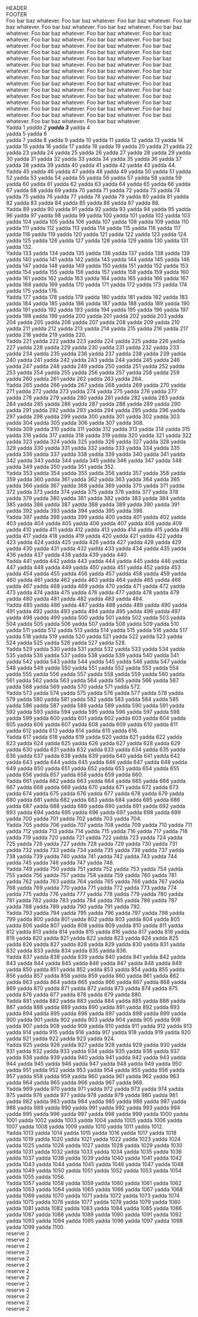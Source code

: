 
<head>
<meta charset='UTF-8'>
<script src='/browserified/mudom.js'></script>
<script src='./mudom2.js'></script>
<link rel=stylesheet href='./reset.css'>
<link rel=stylesheet href='./printing-page-demo.css'>
</head>

<div class=header>HEADER</div>
<div class=footer>FOOTER</div>

<div class=tracker>
<div>Foo bar baz whatever. Foo bar baz whatever. Foo bar baz whatever. Foo bar baz whatever. Foo bar baz whatever. Foo bar baz whatever. Foo bar baz whatever. Foo bar baz whatever. Foo bar baz whatever. Foo bar baz whatever. Foo bar baz whatever. Foo bar baz whatever. Foo bar baz whatever. Foo bar baz whatever. Foo bar baz whatever. Foo bar baz whatever. Foo bar baz whatever. Foo bar baz whatever. Foo bar baz whatever. Foo bar baz whatever. Foo bar baz whatever. Foo bar baz whatever. Foo bar baz whatever. Foo bar baz whatever. Foo bar baz whatever. Foo bar baz whatever. Foo bar baz whatever. Foo bar baz whatever. Foo bar baz whatever. Foo bar baz whatever. Foo bar baz whatever. Foo bar baz whatever. Foo bar baz whatever. Foo bar baz whatever. Foo bar baz whatever. Foo bar baz whatever. Foo bar baz whatever. Foo bar baz whatever. Foo bar baz whatever. Foo bar baz whatever. Foo bar baz whatever. Foo bar baz whatever. Foo bar baz whatever. Foo bar baz whatever. Foo bar baz whatever. Foo bar baz whatever. Foo bar baz whatever. Foo bar baz whatever. Foo bar baz whatever. Foo bar baz whatever. Foo bar baz whatever.</div>
<div>Yadda 1 <em>yadda 2 <strong>yadda 3</strong></em> yadda 4 <div class=extra>yadda 5 yadda 6</div> yadda 7 yadda 8 yadda 9 yadda 10 yadda 11 yadda 12 yadda 13 yadda 14 yadda 15 yadda 16 yadda 17 yadda 18 yadda 19 yadda 20 yadda 21 yadda 22 yadda 23 yadda 24 yadda 25 yadda 26 yadda 27 yadda 28 yadda 29 yadda 30 yadda 31 yadda 32 yadda 33 yadda 34 yadda 35 yadda 36 yadda 37 yadda 38 yadda 39 yadda 40 yadda 41 yadda 42 yadda 43 yadda 44.</div>
<div>Yadda 45 yadda 46 yadda 47 yadda 48 yadda 49 yadda 50 yadda 51 yadda 52 yadda 53 yadda 54 yadda 55 yadda 56 yadda 57 yadda 58 yadda 59 yadda 60 yadda 61 yadda 62 yadda 63 yadda 64 yadda 65 yadda 66 yadda 67 yadda 68 yadda 69 yadda 70 yadda 71 yadda 72 yadda 73 yadda 74 yadda 75 yadda 76 yadda 77 yadda 78 yadda 79 yadda 80 yadda 81 yadda 82 yadda 83 yadda 84 yadda 85 yadda 86 yadda 87 yadda 88.</div>
<div>Yadda 89 yadda 90 yadda 91 yadda 92 yadda 93 yadda 94 yadda 95 yadda 96 yadda 97 yadda 98 yadda 99 yadda 100 yadda 101 yadda 102 yadda 103 yadda 104 yadda 105 yadda 106 yadda 107 yadda 108 yadda 109 yadda 110 yadda 111 yadda 112 yadda 113 yadda 114 yadda 115 yadda 116 yadda 117 yadda 118 yadda 119 yadda 120 yadda 121 yadda 122 yadda 123 yadda 124 yadda 125 yadda 126 yadda 127 yadda 128 yadda 129 yadda 130 yadda 131 yadda 132.</div>
<div>Yadda 133 yadda 134 yadda 135 yadda 136 yadda 137 yadda 138 yadda 139 yadda 140 yadda 141 yadda 142 yadda 143 yadda 144 yadda 145 yadda 146 yadda 147 yadda 148 yadda 149 yadda 150 yadda 151 yadda 152 yadda 153 yadda 154 yadda 155 yadda 156 yadda 157 yadda 158 yadda 159 yadda 160 yadda 161 yadda 162 yadda 163 yadda 164 yadda 165 yadda 166 yadda 167 yadda 168 yadda 169 yadda 170 yadda 171 yadda 172 yadda 173 yadda 174 yadda 175 yadda 176.</div>
<div>Yadda 177 yadda 178 yadda 179 yadda 180 yadda 181 yadda 182 yadda 183 yadda 184 yadda 185 yadda 186 yadda 187 yadda 188 yadda 189 yadda 190 yadda 191 yadda 192 yadda 193 yadda 194 yadda 195 yadda 196 yadda 197 yadda 198 yadda 199 yadda 200 yadda 201 yadda 202 yadda 203 yadda 204 yadda 205 yadda 206 yadda 207 yadda 208 yadda 209 yadda 210 yadda 211 yadda 212 yadda 213 yadda 214 yadda 215 yadda 216 yadda 217 yadda 218 yadda 219 yadda 220.</div>
<div>Yadda 221 yadda 222 yadda 223 yadda 224 yadda 225 yadda 226 yadda 227 yadda 228 yadda 229 yadda 230 yadda 231 yadda 232 yadda 233 yadda 234 yadda 235 yadda 236 yadda 237 yadda 238 yadda 239 yadda 240 yadda 241 yadda 242 yadda 243 yadda 244 yadda 245 yadda 246 yadda 247 yadda 248 yadda 249 yadda 250 yadda 251 yadda 252 yadda 253 yadda 254 yadda 255 yadda 256 yadda 257 yadda 258 yadda 259 yadda 260 yadda 261 yadda 262 yadda 263 yadda 264.</div>
<div>Yadda 265 yadda 266 yadda 267 yadda 268 yadda 269 yadda 270 yadda 271 yadda 272 yadda 273 yadda 274 yadda 275 yadda 276 yadda 277 yadda 278 yadda 279 yadda 280 yadda 281 yadda 282 yadda 283 yadda 284 yadda 285 yadda 286 yadda 287 yadda 288 yadda 289 yadda 290 yadda 291 yadda 292 yadda 293 yadda 294 yadda 295 yadda 296 yadda 297 yadda 298 yadda 299 yadda 300 yadda 301 yadda 302 yadda 303 yadda 304 yadda 305 yadda 306 yadda 307 yadda 308.</div>
<div>Yadda 309 yadda 310 yadda 311 yadda 312 yadda 313 yadda 314 yadda 315 yadda 316 yadda 317 yadda 318 yadda 319 yadda 320 yadda 321 yadda 322 yadda 323 yadda 324 yadda 325 yadda 326 yadda 327 yadda 328 yadda 329 yadda 330 yadda 331 yadda 332 yadda 333 yadda 334 yadda 335 yadda 336 yadda 337 yadda 338 yadda 339 yadda 340 yadda 341 yadda 342 yadda 343 yadda 344 yadda 345 yadda 346 yadda 347 yadda 348 yadda 349 yadda 350 yadda 351 yadda 352.</div>
<div>Yadda 353 yadda 354 yadda 355 yadda 356 yadda 357 yadda 358 yadda 359 yadda 360 yadda 361 yadda 362 yadda 363 yadda 364 yadda 365 yadda 366 yadda 367 yadda 368 yadda 369 yadda 370 yadda 371 yadda 372 yadda 373 yadda 374 yadda 375 yadda 376 yadda 377 yadda 378 yadda 379 yadda 380 yadda 381 yadda 382 yadda 383 yadda 384 yadda 385 yadda 386 yadda 387 yadda 388 yadda 389 yadda 390 yadda 391 yadda 392 yadda 393 yadda 394 yadda 395 yadda 396.</div>
<div>Yadda 397 yadda 398 yadda 399 yadda 400 yadda 401 yadda 402 yadda 403 yadda 404 yadda 405 yadda 406 yadda 407 yadda 408 yadda 409 yadda 410 yadda 411 yadda 412 yadda 413 yadda 414 yadda 415 yadda 416 yadda 417 yadda 418 yadda 419 yadda 420 yadda 421 yadda 422 yadda 423 yadda 424 yadda 425 yadda 426 yadda 427 yadda 428 yadda 429 yadda 430 yadda 431 yadda 432 yadda 433 yadda 434 yadda 435 yadda 436 yadda 437 yadda 438 yadda 439 yadda 440.</div>
<div>Yadda 441 yadda 442 yadda 443 yadda 444 yadda 445 yadda 446 yadda 447 yadda 448 yadda 449 yadda 450 yadda 451 yadda 452 yadda 453 yadda 454 yadda 455 yadda 456 yadda 457 yadda 458 yadda 459 yadda 460 yadda 461 yadda 462 yadda 463 yadda 464 yadda 465 yadda 466 yadda 467 yadda 468 yadda 469 yadda 470 yadda 471 yadda 472 yadda 473 yadda 474 yadda 475 yadda 476 yadda 477 yadda 478 yadda 479 yadda 480 yadda 481 yadda 482 yadda 483 yadda 484.</div>
<div>Yadda 485 yadda 486 yadda 487 yadda 488 yadda 489 yadda 490 yadda 491 yadda 492 yadda 493 yadda 494 yadda 495 yadda 496 yadda 497 yadda 498 yadda 499 yadda 500 yadda 501 yadda 502 yadda 503 yadda 504 yadda 505 yadda 506 yadda 507 yadda 508 yadda 509 yadda 510 yadda 511 yadda 512 yadda 513 yadda 514 yadda 515 yadda 516 yadda 517 yadda 518 yadda 519 yadda 520 yadda 521 yadda 522 yadda 523 yadda 524 yadda 525 yadda 526 yadda 527 yadda 528.</div>
<div>Yadda 529 yadda 530 yadda 531 yadda 532 yadda 533 yadda 534 yadda 535 yadda 536 yadda 537 yadda 538 yadda 539 yadda 540 yadda 541 yadda 542 yadda 543 yadda 544 yadda 545 yadda 546 yadda 547 yadda 548 yadda 549 yadda 550 yadda 551 yadda 552 yadda 553 yadda 554 yadda 555 yadda 556 yadda 557 yadda 558 yadda 559 yadda 560 yadda 561 yadda 562 yadda 563 yadda 564 yadda 565 yadda 566 yadda 567 yadda 568 yadda 569 yadda 570 yadda 571 yadda 572.</div>
<div>Yadda 573 yadda 574 yadda 575 yadda 576 yadda 577 yadda 578 yadda 579 yadda 580 yadda 581 yadda 582 yadda 583 yadda 584 yadda 585 yadda 586 yadda 587 yadda 588 yadda 589 yadda 590 yadda 591 yadda 592 yadda 593 yadda 594 yadda 595 yadda 596 yadda 597 yadda 598 yadda 599 yadda 600 yadda 601 yadda 602 yadda 603 yadda 604 yadda 605 yadda 606 yadda 607 yadda 608 yadda 609 yadda 610 yadda 611 yadda 612 yadda 613 yadda 614 yadda 615 yadda 616.</div>
<div>Yadda 617 yadda 618 yadda 619 yadda 620 yadda 621 yadda 622 yadda 623 yadda 624 yadda 625 yadda 626 yadda 627 yadda 628 yadda 629 yadda 630 yadda 631 yadda 632 yadda 633 yadda 634 yadda 635 yadda 636 yadda 637 yadda 638 yadda 639 yadda 640 yadda 641 yadda 642 yadda 643 yadda 644 yadda 645 yadda 646 yadda 647 yadda 648 yadda 649 yadda 650 yadda 651 yadda 652 yadda 653 yadda 654 yadda 655 yadda 656 yadda 657 yadda 658 yadda 659 yadda 660.</div>
<div>Yadda 661 yadda 662 yadda 663 yadda 664 yadda 665 yadda 666 yadda 667 yadda 668 yadda 669 yadda 670 yadda 671 yadda 672 yadda 673 yadda 674 yadda 675 yadda 676 yadda 677 yadda 678 yadda 679 yadda 680 yadda 681 yadda 682 yadda 683 yadda 684 yadda 685 yadda 686 yadda 687 yadda 688 yadda 689 yadda 690 yadda 691 yadda 692 yadda 693 yadda 694 yadda 695 yadda 696 yadda 697 yadda 698 yadda 699 yadda 700 yadda 701 yadda 702 yadda 703 yadda 704.</div>
<div>Yadda 705 yadda 706 yadda 707 yadda 708 yadda 709 yadda 710 yadda 711 yadda 712 yadda 713 yadda 714 yadda 715 yadda 716 yadda 717 yadda 718 yadda 719 yadda 720 yadda 721 yadda 722 yadda 723 yadda 724 yadda 725 yadda 726 yadda 727 yadda 728 yadda 729 yadda 730 yadda 731 yadda 732 yadda 733 yadda 734 yadda 735 yadda 736 yadda 737 yadda 738 yadda 739 yadda 740 yadda 741 yadda 742 yadda 743 yadda 744 yadda 745 yadda 746 yadda 747 yadda 748.</div>
<div>Yadda 749 yadda 750 yadda 751 yadda 752 yadda 753 yadda 754 yadda 755 yadda 756 yadda 757 yadda 758 yadda 759 yadda 760 yadda 761 yadda 762 yadda 763 yadda 764 yadda 765 yadda 766 yadda 767 yadda 768 yadda 769 yadda 770 yadda 771 yadda 772 yadda 773 yadda 774 yadda 775 yadda 776 yadda 777 yadda 778 yadda 779 yadda 780 yadda 781 yadda 782 yadda 783 yadda 784 yadda 785 yadda 786 yadda 787 yadda 788 yadda 789 yadda 790 yadda 791 yadda 792.</div>
<div>Yadda 793 yadda 794 yadda 795 yadda 796 yadda 797 yadda 798 yadda 799 yadda 800 yadda 801 yadda 802 yadda 803 yadda 804 yadda 805 yadda 806 yadda 807 yadda 808 yadda 809 yadda 810 yadda 811 yadda 812 yadda 813 yadda 814 yadda 815 yadda 816 yadda 817 yadda 818 yadda 819 yadda 820 yadda 821 yadda 822 yadda 823 yadda 824 yadda 825 yadda 826 yadda 827 yadda 828 yadda 829 yadda 830 yadda 831 yadda 832 yadda 833 yadda 834 yadda 835 yadda 836.</div>
<div>Yadda 837 yadda 838 yadda 839 yadda 840 yadda 841 yadda 842 yadda 843 yadda 844 yadda 845 yadda 846 yadda 847 yadda 848 yadda 849 yadda 850 yadda 851 yadda 852 yadda 853 yadda 854 yadda 855 yadda 856 yadda 857 yadda 858 yadda 859 yadda 860 yadda 861 yadda 862 yadda 863 yadda 864 yadda 865 yadda 866 yadda 867 yadda 868 yadda 869 yadda 870 yadda 871 yadda 872 yadda 873 yadda 874 yadda 875 yadda 876 yadda 877 yadda 878 yadda 879 yadda 880.</div>
<div>Yadda 881 yadda 882 yadda 883 yadda 884 yadda 885 yadda 886 yadda 887 yadda 888 yadda 889 yadda 890 yadda 891 yadda 892 yadda 893 yadda 894 yadda 895 yadda 896 yadda 897 yadda 898 yadda 899 yadda 900 yadda 901 yadda 902 yadda 903 yadda 904 yadda 905 yadda 906 yadda 907 yadda 908 yadda 909 yadda 910 yadda 911 yadda 912 yadda 913 yadda 914 yadda 915 yadda 916 yadda 917 yadda 918 yadda 919 yadda 920 yadda 921 yadda 922 yadda 923 yadda 924.</div>
<div>Yadda 925 yadda 926 yadda 927 yadda 928 yadda 929 yadda 930 yadda 931 yadda 932 yadda 933 yadda 934 yadda 935 yadda 936 yadda 937 yadda 938 yadda 939 yadda 940 yadda 941 yadda 942 yadda 943 yadda 944 yadda 945 yadda 946 yadda 947 yadda 948 yadda 949 yadda 950 yadda 951 yadda 952 yadda 953 yadda 954 yadda 955 yadda 956 yadda 957 yadda 958 yadda 959 yadda 960 yadda 961 yadda 962 yadda 963 yadda 964 yadda 965 yadda 966 yadda 967 yadda 968.</div>
<div>Yadda 969 yadda 970 yadda 971 yadda 972 yadda 973 yadda 974 yadda 975 yadda 976 yadda 977 yadda 978 yadda 979 yadda 980 yadda 981 yadda 982 yadda 983 yadda 984 yadda 985 yadda 986 yadda 987 yadda 988 yadda 989 yadda 990 yadda 991 yadda 992 yadda 993 yadda 994 yadda 995 yadda 996 yadda 997 yadda 998 yadda 999 yadda 1000 yadda 1001 yadda 1002 yadda 1003 yadda 1004 yadda 1005 yadda 1006 yadda 1007 yadda 1008 yadda 1009 yadda 1010 yadda 1011 yadda 1012.</div>
<div>Yadda 1013 yadda 1014 yadda 1015 yadda 1016 yadda 1017 yadda 1018 yadda 1019 yadda 1020 yadda 1021 yadda 1022 yadda 1023 yadda 1024 yadda 1025 yadda 1026 yadda 1027 yadda 1028 yadda 1029 yadda 1030 yadda 1031 yadda 1032 yadda 1033 yadda 1034 yadda 1035 yadda 1036 yadda 1037 yadda 1038 yadda 1039 yadda 1040 yadda 1041 yadda 1042 yadda 1043 yadda 1044 yadda 1045 yadda 1046 yadda 1047 yadda 1048 yadda 1049 yadda 1050 yadda 1051 yadda 1052 yadda 1053 yadda 1054 yadda 1055 yadda 1056.</div>
<div>Yadda 1057 yadda 1058 yadda 1059 yadda 1060 yadda 1061 yadda 1062 yadda 1063 yadda 1064 yadda 1065 yadda 1066 yadda 1067 yadda 1068 yadda 1069 yadda 1070 yadda 1071 yadda 1072 yadda 1073 yadda 1074 yadda 1075 yadda 1076 yadda 1077 yadda 1078 yadda 1079 yadda 1080 yadda 1081 yadda 1082 yadda 1083 yadda 1084 yadda 1085 yadda 1086 yadda 1087 yadda 1088 yadda 1089 yadda 1090 yadda 1091 yadda 1092 yadda 1093 yadda 1094 yadda 1095 yadda 1096 yadda 1097 yadda 1098 yadda 1099 yadda 1100.</div>
</div>

<div class=tracker>
<div>reserve 2</div>
<div>reserve 2</div>
<div>reserve 2</div>
<div>reserve 2</div>
<div>reserve 2</div>
<div>reserve 2</div>
<div>reserve 2</div>
<div>reserve 2</div>
<div>reserve 2</div>
<div>reserve 2</div>
<div>reserve 2</div>
<div>reserve 2</div>
<div>reserve 2</div>
</div>

<!-- <script src='./jquery-3.7.0.js'></script> -->
<script src='./ops2.js'></script>

